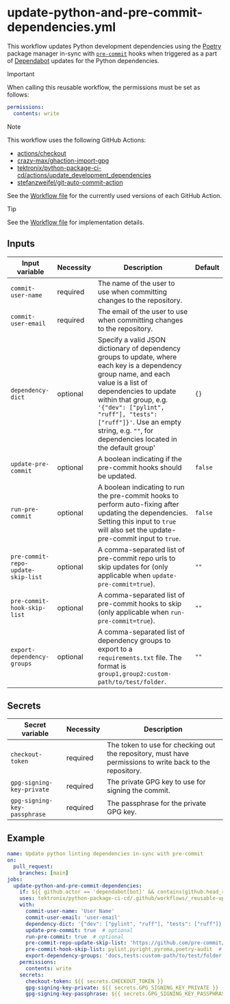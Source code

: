 # update-python-and-pre-commit-dependencies.yml

This workflow updates Python development dependencies using the
[Poetry](https://python-poetry.org/) package manager in-sync with
[`pre-commit`](https://pre-commit.com/) hooks when triggered as a part of
[Dependabot](https://docs.github.com/en/code-security/getting-started/dependabot-quickstart-guide)
updates for the Python dependencies.

> [!IMPORTANT]
> When calling this reusable workflow, the permissions must be set as follows:
>
> ```yaml
> permissions:
>   contents: write
> ```

> [!NOTE]
> This workflow uses the following GitHub Actions:
>
> - [actions/checkout](https://github.com/actions/checkout)
> - [crazy-max/ghaction-import-gpg](https://github.com/crazy-max/ghaction-import-gpg)
> - [tektronix/python-package-ci-cd/actions/update_development_dependencies](https://github.com/tektronix/python-package-ci-cd)
> - [stefanzweifel/git-auto-commit-action](https://github.com/stefanzweifel/git-auto-commit-action)
>
> See the [Workflow file][workflow-file] for the currently used versions of each GitHub Action.

> [!TIP]
> See the [Workflow file][workflow-file] for implementation details.

## Inputs

| Input variable                     | Necessity | Description                                                                                                                                                                                                                                                                                                              | Default |
| ---------------------------------- | --------- | ------------------------------------------------------------------------------------------------------------------------------------------------------------------------------------------------------------------------------------------------------------------------------------------------------------------------ | ------- |
| `commit-user-name`                 | required  | The name of the user to use when committing changes to the repository.                                                                                                                                                                                                                                                   |         |
| `commit-user-email`                | required  | The email of the user to use when committing changes to the repository.                                                                                                                                                                                                                                                  |         |
| `dependency-dict`                  | optional  | Specify a valid JSON dictionary of dependency groups to update, where each key is a dependency group name, and each value is a list of dependencies to update within that group, e.g. `'{"dev": ["pylint", "ruff"], "tests": ["ruff"]}'`. Use an empty string, e.g. `""`, for dependencies located in the default group' | `{}`    |
| `update-pre-commit`                | optional  | A boolean indicating if the pre-commit hooks should be updated.                                                                                                                                                                                                                                                          | `false` |
| `run-pre-commit`                   | optional  | A boolean indicating to run the pre-commit hooks to perform auto-fixing after updating the dependencies. Setting this input to `true` will also set the update-pre-commit input to `true`.                                                                                                                               | `false` |
| `pre-commit-repo-update-skip-list` | optional  | A comma-separated list of pre-commit repo urls to skip updates for (only applicable when `update-pre-commit=true`).                                                                                                                                                                                                      | `""`    |
| `pre-commit-hook-skip-list`        | optional  | A comma-separated list of pre-commit hooks to skip (only applicable when `run-pre-commit=true`).                                                                                                                                                                                                                         | `""`    |
| `export-dependency-groups`         | optional  | A comma-separated list of dependency groups to export to a `requirements.txt` file. The format is `group1,group2:custom-path/to/test/folder`.                                                                                                                                                                            | `""`    |

## Secrets

| Secret variable              | Necessity | Description                                                                                              |
| ---------------------------- | --------- | -------------------------------------------------------------------------------------------------------- |
| `checkout-token`             | required  | The token to use for checking out the repository, must have permissions to write back to the repository. |
| `gpg-signing-key-private`    | required  | The private GPG key to use for signing the commit.                                                       |
| `gpg-signing-key-passphrase` | required  | The passphrase for the private GPG key.                                                                  |

## Example

```yaml
name: Update python linting dependencies in-sync with pre-commit
on:
  pull_request:
    branches: [main]
jobs:
  update-python-and-pre-commit-dependencies:
    if: ${{ github.actor == 'dependabot[bot]' && contains(github.head_ref, '/pip/') }}  # Only run the job for Dependabot PRs
    uses: tektronix/python-package-ci-cd/.github/workflows/_reusable-update-python-and-pre-commit-dependencies.yml@v1.8.1
    with:
      commit-user-name: 'User Name'
      commit-user-email: 'user-email'
      dependency-dict: '{"dev": ["pylint", "ruff"], "tests": ["ruff"]}'  # optional, but without it nothing will get updated by Poetry
      update-pre-commit: true  # optional
      run-pre-commit: true  # optional
      pre-commit-repo-update-skip-list: 'https://github.com/pre-commit/pre-commit-hooks'  # optional
      pre-commit-hook-skip-list: pylint,pyright,pyroma,poetry-audit  # optional, hooks that don't auto-fix things can (and probably should be) skipped
      export-dependency-groups: 'docs,tests:custom-path/to/test/folder'  # optional
    permissions:
      contents: write
    secrets:
      checkout-token: ${{ secrets.CHECKOUT_TOKEN }}
      gpg-signing-key-private: ${{ secrets.GPG_SIGNING_KEY_PRIVATE }}
      gpg-signing-key-passphrase: ${{ secrets.GPG_SIGNING_KEY_PASSPHRASE }}
```

[workflow-file]: ../.github/workflows/_reusable-update-python-and-pre-commit-dependencies.yml

